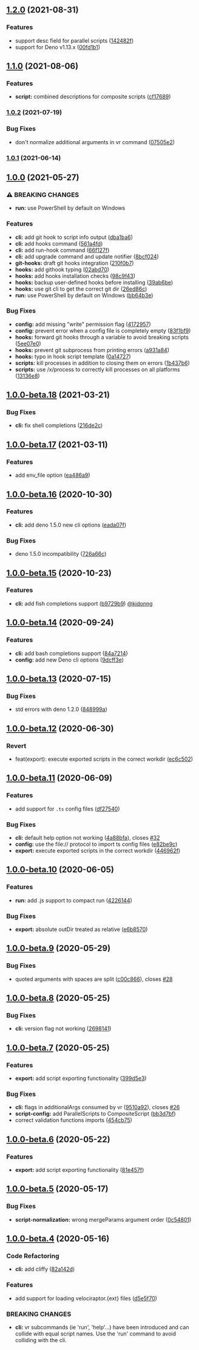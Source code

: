 
## [1.2.0](https://github.com/jurassiscripts/velociraptor/compare/1.1.0...1.2.0) (2021-08-31)


### Features

* support desc field for parallel scripts ([142482f](https://github.com/jurassiscripts/velociraptor/commit/142482f0b8c687a0ec296dd862eca47e9e2d59dd))
* support for Deno v1.13.x ([00fd1b1](https://github.com/jurassiscripts/velociraptor/commit/00fd1b1744c25fd9cc44ce43593d5926f05797b6))

## [1.1.0](https://github.com/jurassiscripts/velociraptor/compare/1.0.2...1.1.0) (2021-08-06)


### Features

* **script:** combined descriptions for composite scripts ([cf17689](https://github.com/jurassiscripts/velociraptor/commit/cf17689a6ef99dd903c5cc8c6af8ee52237e858f))

### [1.0.2](https://github.com/jurassiscripts/velociraptor/compare/1.0.1...1.0.2) (2021-07-19)


### Bug Fixes

* don't normalize additional arguments in vr command ([07505e2](https://github.com/jurassiscripts/velociraptor/commit/07505e2f9e396040f78c2c564b0a569bb23859e7))

### [1.0.1](https://github.com/jurassiscripts/velociraptor/compare/1.0.0...1.0.1) (2021-06-14)

## [1.0.0](https://github.com/jurassiscripts/velociraptor/compare/1.0.0-beta.18...1.0.0) (2021-05-27)


### ⚠ BREAKING CHANGES

* **run:** use PowerShell by default on Windows

### Features

* **cli:** add git hook to script info output ([dba1ba6](https://github.com/jurassiscripts/velociraptor/commit/dba1ba64e76535c06fe26cda6827870898f7f939))
* **cli:** add hooks command ([561a4fd](https://github.com/jurassiscripts/velociraptor/commit/561a4fd05fba8bc619386b6382d392eb0d65a292))
* **cli:** add run-hook command ([66f127f](https://github.com/jurassiscripts/velociraptor/commit/66f127f83a847235ce8c97f6c82ae7145a8d2254))
* **cli:** add upgrade command and update notifier ([8bcf024](https://github.com/jurassiscripts/velociraptor/commit/8bcf0249aed7de2a7fa73b34fa59de2779be91be))
* **git-hooks:** draft git hooks integration ([210f0b7](https://github.com/jurassiscripts/velociraptor/commit/210f0b7798abf0ff02391bfdd155159991a00d7e))
* **hooks:** add githook typing ([02abd70](https://github.com/jurassiscripts/velociraptor/commit/02abd7036e4ded0a209746bf2ada0e4eddc7649c))
* **hooks:** add hooks installation checks ([98c9f43](https://github.com/jurassiscripts/velociraptor/commit/98c9f43094127f2175e08e9eec2e1d9fd7a842a5))
* **hooks:** backup user-defined hooks before installing ([39ab6be](https://github.com/jurassiscripts/velociraptor/commit/39ab6be4ed60f4af89a9a620a55490fdcb884ba5))
* **hooks:** use git cli to get the correct git dir ([26ed86c](https://github.com/jurassiscripts/velociraptor/commit/26ed86c3a154227705203c3d044445d2627d0518))
* **run:** use PowerShell by default on Windows ([bb64b3e](https://github.com/jurassiscripts/velociraptor/commit/bb64b3e50b6ddec6f9a3b085e61f651a46f174d6))


### Bug Fixes

* **config:** add missing "write" permission flag ([4172957](https://github.com/jurassiscripts/velociraptor/commit/417295779ab170139e479b1b2c8c6622bbc3e225))
* **config:** prevent error when a config file is completely empty ([83f1bf9](https://github.com/jurassiscripts/velociraptor/commit/83f1bf953a6fae37fd42f7b63381410242084cc9))
* **hooks:** forward git hooks through a variable to avoid breaking scripts ([5ee07e0](https://github.com/jurassiscripts/velociraptor/commit/5ee07e0a46150757bbfb6381cc49263ffddf56ec))
* **hooks:** prevent git subprocess from printing errors ([a931a84](https://github.com/jurassiscripts/velociraptor/commit/a931a84db7c814a2688cb5cb97b1d9d2a48e144e))
* **hooks:** typo in hook script template ([0a14727](https://github.com/jurassiscripts/velociraptor/commit/0a147279428ae0d839a59ca613788e1ce21b1bfd))
* **scripts:** kill processes in addition to closing them on errors ([1b437b6](https://github.com/jurassiscripts/velociraptor/commit/1b437b65d6dd7b313e37f77399e4a841ed995f6a))
* **scripts:** use /x/process to correctly kill processes on all platforms ([13136e8](https://github.com/jurassiscripts/velociraptor/commit/13136e84402bae1323026ecc6734febc008fd13e))

## [1.0.0-beta.18](https://github.com/jurassiscripts/velociraptor/compare/1.0.0-beta.17...1.0.0-beta.18) (2021-03-21)


### Bug Fixes

* **cli:** fix shell completions ([216de2c](https://github.com/jurassiscripts/velociraptor/commit/216de2cf4f4fc312eda6f644d1feb4ff9e859193))

## [1.0.0-beta.17](https://github.com/umbopepato/velociraptor/compare/1.0.0-beta.16...1.0.0-beta.17) (2021-03-11)


### Features

* add env_file option ([ea486a9](https://github.com/umbopepato/velociraptor/commit/ea486a9dec0d3ea77d3836f1ee57b2d01a595f5d))

## [1.0.0-beta.16](https://github.com/umbopepato/velociraptor/compare/1.0.0-beta.15...1.0.0-beta.16) (2020-10-30)


### Features

* **cli:** add deno 1.5.0 new cli options ([eada07f](https://github.com/umbopepato/velociraptor/commit/eada07f106b23b99b3b7506b29706579cce0a5ce))


### Bug Fixes

* deno 1.5.0 incompatibility ([726a66c](https://github.com/umbopepato/velociraptor/commit/726a66c133e33dc4d2d4ab7438a812615b11b2d1))

## [1.0.0-beta.15](https://github.com/umbopepato/velociraptor/compare/1.0.0-beta.14...1.0.0-beta.15) (2020-10-23)


### Features

* **cli:** add fish completions support ([b9729b9](https://github.com/umbopepato/velociraptor/commit/b9729b94b7e306172b2b11a2c3a95931e0b074a5)) [@kidonng](https://github.com/kidonng)

## [1.0.0-beta.14](https://github.com/umbopepato/velociraptor/compare/v1.0.0-beta.13...1.0.0-beta.14) (2020-09-24)


### Features

* **cli:** add bash completions support ([84a7214](https://github.com/umbopepato/velociraptor/commit/84a72147df35ada2e4d9457123d4102663644a8b))
* **config:** add new Deno cli options ([9dcff3e](https://github.com/umbopepato/velociraptor/commit/9dcff3e4f9c3f7b52d1f4ef71ca7a50d68c3ab4d))

## [1.0.0-beta.13](https://github.com/umbopepato/velociraptor/compare/v1.0.0-beta.12...v1.0.0-beta.13) (2020-07-15)


### Bug Fixes

* std errors with deno 1.2.0 ([848999a](https://github.com/umbopepato/velociraptor/commit/848999a4136ca3f68101b1e0025c11a6818d1dba))

## [1.0.0-beta.12](https://github.com/umbopepato/velociraptor/compare/v1.0.0-beta.11...v1.0.0-beta.12) (2020-06-30)


### Revert

* feat(export): execute exported scripts in the correct workdir ([ec6c502](https://github.com/umbopepato/velociraptor/commit/ec6c502a2b5016cae038374bc46420a54e3d2e1f))

## [1.0.0-beta.11](https://github.com/umbopepato/velociraptor/compare/v1.0.0-beta.10...v1.0.0-beta.11) (2020-06-09)


### Features

* add support for `.ts` config files ([df27540](https://github.com/umbopepato/velociraptor/commit/df275400bb0e5fb232f5fbc72237f679006a032a))

### Bug Fixes

* **cli:** default help option not working ([4a88bfa](https://github.com/umbopepato/velociraptor/commit/4a88bfa299cfdf535e2e9cafdb4ea1c47ff7beda)), closes [#32](https://github.com/umbopepato/velociraptor/issues/32)
* **config:** use the file:// protocol to import ts config files ([e82be9c](https://github.com/umbopepato/velociraptor/commit/e82be9ca12eaa35aa3a7f3967ed094f11312d607))
* **export:** execute exported scripts in the correct workdir ([446962f](https://github.com/umbopepato/velociraptor/commit/446962f612b168bdfdd0a3eb87a3941a37ce96c0))

## [1.0.0-beta.10](https://github.com/umbopepato/velociraptor/compare/v1.0.0-beta.9...v1.0.0-beta.10) (2020-06-05)


### Features

* **run:** add .js support to compact run ([4226144](https://github.com/umbopepato/velociraptor/commit/422614461d9537303fb9edc7b6ab5b0fdf3e8c2f))


### Bug Fixes

* **export:** absolute outDir treated as relative ([e6b8570](https://github.com/umbopepato/velociraptor/commit/e6b85700dc9fe552a59fa1201752ef3465c989b0))

## [1.0.0-beta.9](https://github.com/umbopepato/velociraptor/compare/v1.0.0-beta.8...v1.0.0-beta.9) (2020-05-29)


### Bug Fixes

* quoted arguments with spaces are split ([c00c866](https://github.com/umbopepato/velociraptor/commit/c00c8661bb684cf491899a4149e043083a66ef8f)), closes [#28](https://github.com/umbopepato/velociraptor/issues/28)

## [1.0.0-beta.8](https://github.com/umbopepato/velociraptor/compare/v1.0.0-beta.7...v1.0.0-beta.8) (2020-05-25)


### Bug Fixes

* **cli:** version flag not working ([2698141](https://github.com/umbopepato/velociraptor/commit/2698141699ab1f1cd1a0d4b4fb50354d60d22d2c))

## [1.0.0-beta.7](https://github.com/umbopepato/velociraptor/compare/v1.0.0-beta.6...v1.0.0-beta.7) (2020-05-25)


### Features

* **export:** add script exporting functionality ([399d5e3](https://github.com/umbopepato/velociraptor/commit/399d5e3d101df95bf35d71e2ab9542bff004fe3f))


### Bug Fixes

* **cli:** flags in additionalArgs consumed by vr ([9510a92](https://github.com/umbopepato/velociraptor/commit/9510a92cc07f3ae69d3ffa8fc696ff6bcaf8c36c)), closes [#26](https://github.com/umbopepato/velociraptor/issues/26)
* **script-config:** add ParallelScripts to CompositeScript ([bb3d7bf](https://github.com/umbopepato/velociraptor/commit/bb3d7bfc7b826839a1eda9f4d046c4c736078d60))
* correct validation functions imports ([454cb75](https://github.com/umbopepato/velociraptor/commit/454cb756fe1026daa06e72ed77a6582d1b82daad))

## [1.0.0-beta.6](https://github.com/umbopepato/velociraptor/compare/v1.0.0-beta.5...v1.0.0-beta.6) (2020-05-22)


### Features

* **export:** add script exporting functionality ([81e457f](https://github.com/umbopepato/velociraptor/commit/81e457febb2d8156fa3a752928bdb9af146bc6b6))

## [1.0.0-beta.5](https://github.com/umbopepato/velociraptor/compare/v1.0.0-beta.4...v1.0.0-beta.5) (2020-05-17)


### Bug Fixes

* **script-normalization:** wrong mergeParams argument order ([0c54801](https://github.com/umbopepato/velociraptor/commit/0c54801e1eb73e7f22e46cc5052e4fe09de0156c))

## [1.0.0-beta.4](https://github.com/umbopepato/velociraptor/compare/v1.0.0-beta.3...v1.0.0-beta.4) (2020-05-16)


### Code Refactoring

* **cli:** add cliffy ([82a142d](https://github.com/umbopepato/velociraptor/commit/82a142d761308a9e0db3988d3c2f012f06069652))


### Features

* add support for loading velociraptor.{ext} files ([d5e5f70](https://github.com/umbopepato/velociraptor/commit/d5e5f701648aa31976b13819673bd76302b10fb7))


### BREAKING CHANGES

* **cli:** vr subcommands (ie 'run', 'help'...) have been introduced
and can collide with equal script names.
Use the 'run' command to avoid colliding with the cli.
